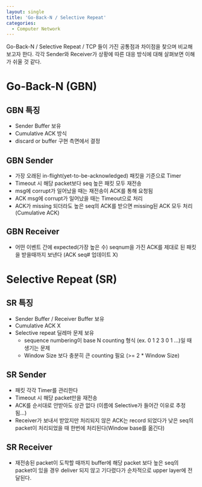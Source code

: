 ```yaml
---
layout: single
title: 'Go-Back-N / Selective Repeat'
categories:
  - Computer Network
---
```


Go-Back-N / Selective Repeat / TCP 들이 가진 공통점과 차이점을 찾으며 비교해보고자 한다. 각각 Sender와 Receiver가 상황에 따른 대응 방식에 대해 살펴보면 이해가 쉬울 것 같다.

# Go-Back-N (GBN)

## GBN 특징
- Sender Buffer 보유
- Cumulative ACK 방식
- discard or buffer 구현 측면에서 결정

## GBN Sender
- 가장 오래된 in-flight(yet-to-be-acknowledged) 패킷을 기준으로 Timer
- Timeout 시 해당 packet보다 seq 높은 패킷 모두 재전송
- msg에 corrupt가 일어났을 때는 재전송이 ACK를 통해 요청됨
- ACK msg에 corrupt가 일어났을 때는 Timeout으로 처리
- ACK가 missing 되더라도 높은 seq의 ACK를 받으면 missing된 ACK 모두 처리 (Cumulative ACK)

## GBN Receiver
- 어떤 이벤트 간에 expected(가장 높은 수) seqnum을 가진 ACK를 제대로 된 패킷을 받을때까지 보낸다 (ACK seq# 업데이트 X)

# Selective Repeat (SR)

## SR 특징
- Sender Buffer / Receiver Buffer 보유
- Cumulative ACK X
- Selective repeat 딜레마 문제 보유
  - sequence numbering이 base N counting 형식 (ex. 0 1 2 3 0 1 ...)일 때 생기는 문제
  - Window Size 보다 충분히 큰 counting 필요 (>= 2 * Window Size)

## SR Sender
- 패킷 각각 Timer를 관리한다
- Timeout 시 해당 packet만을 재전송
- ACK를 순서대로 안받아도 상관 없다 (이름에 Selective가 들어간 이유로 추정됨...)
- Receiver가 보내서 받았지만 처리되지 않은 ACK는 record 되었다가 낮은 seq의 packet이 처리되었을 때 한번에 처리된다(Window base를 옮긴다)

## SR Receiver
- 재전송된 packet이 도착할 때까지 buffer에 해당 packet 보다 높은 seq의 packet이 있을 경우 deliver 되지 않고 기다렸다가 순차적으로 upper layer에 전달된다.